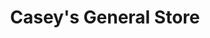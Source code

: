 ---
title: "Casey's General Store"
url: /fargo/caseys-general-store-prosperity-way-south/
shop: convenience
---
